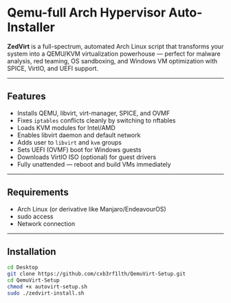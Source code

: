#  Qemu-full Arch Hypervisor Auto-Installer

**ZedVirt** is a full-spectrum, automated Arch Linux script that transforms your system into a QEMU/KVM virtualization powerhouse — perfect for malware analysis, red teaming, OS sandboxing, and Windows VM optimization with SPICE, VirtIO, and UEFI support.

---

## Features

-  Installs QEMU, libvirt, virt-manager, SPICE, and OVMF
-  Fixes `iptables` conflicts cleanly by switching to nftables
-  Loads KVM modules for Intel/AMD
-  Enables libvirt daemon and default network
-  Adds user to `libvirt` and `kvm` groups
-  Sets UEFI (OVMF) boot for Windows guests
-  Downloads VirtIO ISO (optional) for guest drivers
-  Fully unattended — reboot and build VMs immediately

---

##  Requirements

- Arch Linux (or derivative like Manjaro/EndeavourOS)
- sudo access
- Network connection

---

## Installation

```bash
cd Desktop 
git clone https://github.com/cxb3rf1lth/QemuVirt-Setup.git
cd QemuVirt-Setup
chmod +x autovirt-setup.sh
sudo ./zedvirt-install.sh

